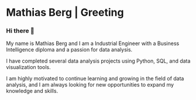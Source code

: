 # Mathias Berg | Greeting
### Hi there 👋 
My name is Mathias Berg and I am a Industrial Engineer with a Business Intelligence diploma and a passion for data analysis.

I have completed several data analysis projects using Python, SQL, and data visualization tools.

I am highly motivated to continue learning and growing in the field of data analysis, and I am always looking for new opportunities to expand my knowledge and skills.

<!--
**mbergr/mbergr** is a ✨ _special_ ✨ repository because its `README.md` (this file) appears on your GitHub profile.

Here are some ideas to get you started:

- 🔭 I’m currently working on ...
- 🌱 I’m currently learning ...
- 👯 I’m looking to collaborate on ...
- 🤔 I’m looking for help with ...
- 💬 Ask me about ...
- 📫 How to reach me: ...
- 😄 Pronouns: ...
- ⚡ Fun fact: ...
-->
